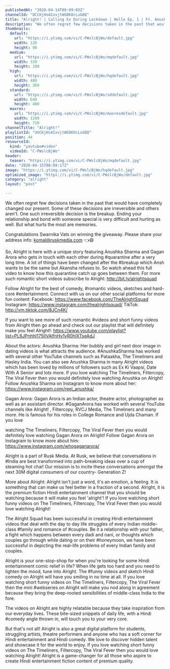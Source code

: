 ```yaml
---
publishedAt: "2020-04-14T08:09:03Z"
channelId: "UCCKjHsAIxvjtWG8KOcLuG8Q"
title: "Alright! | Calling Ex During Lockdown | Hello Ep. 1 | Ft. Anushka Sharma & Gagan Arora"
description: "We often regret few decisions taken in the past that would have completely changed our present. Some of these decisions are irreversible and others aren't. One such irreversible decision is the breakup. Ending your relationship and bond with someone special is very difficult and hurting as well. But what hurts the most are memories.\n\nCongratulations Swarnika Vats on winning the giveaway. Please share your address info:\nkomal@ruskmedia.com 👈😄\n\nSo, Alright is here with a unique story featuring Anushka Sharma and Gagan Arora who gets in touch with each other during #quarantine after a very long time. A lot of things have been changed after the #breakup which Ansh wants to be the same but Akansha refuses to. So watch ahead this full video to know how this quarantine catch up goes between them. For more such romantic short videos subscribe to Alright: http://bit.ly/alrightsquad\n\nFollow Alright for the best of comedy, #romantic videos, sketches and hard-core #entertainment. Connect with us on our other social platforms for more fun content: Facebook: https://www.facebook.com/TheAlrightSquad Instagram: https://www.instagram.com/thealrightsquad/ TikTok: http://vm.tiktok.com/8JCn4K/\n\nIf you want to see more of such romantic #videos and short funny videos from Alright then go ahead and check out our playlist that will definitely make you feel Alright!: https://www.youtube.com/playlist?list=PL6JPnhhI175lIVAlfnHy1vR0hlXTseAdJ\n\nAbout the actors:\nAnushka Sharma: Her bubbly and girl next door image in dating videos is what attracts the audience. #AnushkaSharma has worked with several other YouTube channels such as Pataakha, The Timeliners and Hasley India. You can also see Anushka Sharma in many Alright videos which has been loved by millions of followers such as Ex Ki Vaapsi, Date With A Senior and lots more. If you love watching The Timeliners, Filtercopy, The Viral Fever then you would definitely love watching Anushka on Alright! Follow Anushka Sharma on Instagram to know more about her: https://www.instagram.com/reel_anushka/\n\nGagan Arora: Gagan Arora is an Indian actor, theatre actor, photographer as well as an assistant director. #GaganArora has worked with several YouTube channels like Alright! , Filtercopy, RVCJ Media, The Timeliners and many more. He is famous for his roles in College Romance and Ujda Chaman. If you love\n\nwatching The Timeliners, Filtercopy, The Viral Fever then you would definitely love watching Gagan Arora on Alright! Follow Gagan Arora on Instagram to know more about him: https://www.instagram.com/whogaganarora/\n\nAlright is a part of Rusk Media. At Rusk, we believe that conversations in #India are best transformed into path-breaking ideas over a cup of steaming hot chai! Our mission is to incite these conversations amongst the next 30M digital consumers of our country- Generation Z!\n\nMore about Alright: Alright isn't just a word, it's an emotion, a feeling. It is something that can make us feel better in a fraction of a second. Alright, it is the premium fiction Hindi entertainment channel that you should be watching because it will make you feel 'alright'! If you love watching short funny videos on The Timeliners, Filtercopy, The Viral Fever then you would love watching Alright!\n\nThe Alright Squad has been successful in creating Hindi entertainment videos that deal with the day to day life struggles of every Indian middle-class #family and romance of #couples. Be it a relationship with your father, a fight which happens between every dadi and nani, or thoughts which couples go through while dating or on their #honeymoon, we have been successful in depicting the real-life problems of every Indian family and couples.\n\nAlright is your one-stop-shop for when you're looking for some Hindi entertainment comic relief in life? When life gets too hard and you need to lighten the mood, tune into Alright. The #funny videos and sketch Hindi comedy on Alright will have you smiling in no time at all. If you love watching short funny videos on The Timeliners, Filtercopy, The Viral Fever then the mini #webseries on Alright will make you nod along in agreement because they bring the deep-rooted sensibilities of middle-class India to the fore.\n\nThe videos on Alright are highly relatable because they take inspiration from our everyday lives. These bite-sized snippets of daily life, with a Hindi #comedy angle thrown in, will touch you to your very core.\n\nBut that's not all! Alright is also a great digital platform for students, struggling artists, theatre performers and anyone who has a soft corner for Hindi entertainment and Hindi comedy. We love to discover hidden talent and showcase it for the world to enjoy. If you love watching short funny videos on The Timeliners, Filtercopy, The Viral Fever then you would love watching Alright! Alright is a game-changer for all those who aspire to create Hindi entertainment fiction content of premium quality."
thumbnails:
  default:
    url: "https://i.ytimg.com/vi/C-PWslcBjWo/default.jpg"
    width: 120
    height: 90
  medium:
    url: "https://i.ytimg.com/vi/C-PWslcBjWo/mqdefault.jpg"
    width: 320
    height: 180
  high:
    url: "https://i.ytimg.com/vi/C-PWslcBjWo/hqdefault.jpg"
    width: 480
    height: 360
  standard:
    url: "https://i.ytimg.com/vi/C-PWslcBjWo/sddefault.jpg"
    width: 640
    height: 480
  maxres:
    url: "https://i.ytimg.com/vi/C-PWslcBjWo/maxresdefault.jpg"
    width: 1280
    height: 720
channelTitle: "Alright!"
playlistId: "UUCKjHsAIxvjtWG8KOcLuG8Q"
position: 44
resourceId:
  kind: "youtube#video"
  videoId: "C-PWslcBjWo"
header:
  teaser: "https://i.ytimg.com/vi/C-PWslcBjWo/mqdefault.jpg"
date: "2020-04-15T08:09:17Z"
image: "https://i.ytimg.com/vi/C-PWslcBjWo/hqdefault.jpg"
optimized_image: "https://i.ytimg.com/vi/C-PWslcBjWo/default.jpg"
category: "alright"
layout: "post"

---
```

We often regret few decisions taken in the past that would have completely changed our present. Some of these decisions are irreversible and others aren't. One such irreversible decision is the breakup. Ending your relationship and bond with someone special is very difficult and hurting as well. But what hurts the most are memories.

Congratulations Swarnika Vats on winning the giveaway. Please share your address info:
komal@ruskmedia.com 👈😄

So, Alright is here with a unique story featuring Anushka Sharma and Gagan Arora who gets in touch with each other during #quarantine after a very long time. A lot of things have been changed after the #breakup which Ansh wants to be the same but Akansha refuses to. So watch ahead this full video to know how this quarantine catch up goes between them. For more such romantic short videos subscribe to Alright: http://bit.ly/alrightsquad

Follow Alright for the best of comedy, #romantic videos, sketches and hard-core #entertainment. Connect with us on our other social platforms for more fun content: Facebook: https://www.facebook.com/TheAlrightSquad Instagram: https://www.instagram.com/thealrightsquad/ TikTok: http://vm.tiktok.com/8JCn4K/

If you want to see more of such romantic #videos and short funny videos from Alright then go ahead and check out our playlist that will definitely make you feel Alright!: https://www.youtube.com/playlist?list=PL6JPnhhI175lIVAlfnHy1vR0hlXTseAdJ

About the actors:
Anushka Sharma: Her bubbly and girl next door image in dating videos is what attracts the audience. #AnushkaSharma has worked with several other YouTube channels such as Pataakha, The Timeliners and Hasley India. You can also see Anushka Sharma in many Alright videos which has been loved by millions of followers such as Ex Ki Vaapsi, Date With A Senior and lots more. If you love watching The Timeliners, Filtercopy, The Viral Fever then you would definitely love watching Anushka on Alright! Follow Anushka Sharma on Instagram to know more about her: https://www.instagram.com/reel_anushka/

Gagan Arora: Gagan Arora is an Indian actor, theatre actor, photographer as well as an assistant director. #GaganArora has worked with several YouTube channels like Alright! , Filtercopy, RVCJ Media, The Timeliners and many more. He is famous for his roles in College Romance and Ujda Chaman. If you love

watching The Timeliners, Filtercopy, The Viral Fever then you would definitely love watching Gagan Arora on Alright! Follow Gagan Arora on Instagram to know more about him: https://www.instagram.com/whogaganarora/

Alright is a part of Rusk Media. At Rusk, we believe that conversations in #India are best transformed into path-breaking ideas over a cup of steaming hot chai! Our mission is to incite these conversations amongst the next 30M digital consumers of our country- Generation Z!

More about Alright: Alright isn't just a word, it's an emotion, a feeling. It is something that can make us feel better in a fraction of a second. Alright, it is the premium fiction Hindi entertainment channel that you should be watching because it will make you feel 'alright'! If you love watching short funny videos on The Timeliners, Filtercopy, The Viral Fever then you would love watching Alright!

The Alright Squad has been successful in creating Hindi entertainment videos that deal with the day to day life struggles of every Indian middle-class #family and romance of #couples. Be it a relationship with your father, a fight which happens between every dadi and nani, or thoughts which couples go through while dating or on their #honeymoon, we have been successful in depicting the real-life problems of every Indian family and couples.

Alright is your one-stop-shop for when you're looking for some Hindi entertainment comic relief in life? When life gets too hard and you need to lighten the mood, tune into Alright. The #funny videos and sketch Hindi comedy on Alright will have you smiling in no time at all. If you love watching short funny videos on The Timeliners, Filtercopy, The Viral Fever then the mini #webseries on Alright will make you nod along in agreement because they bring the deep-rooted sensibilities of middle-class India to the fore.

The videos on Alright are highly relatable because they take inspiration from our everyday lives. These bite-sized snippets of daily life, with a Hindi #comedy angle thrown in, will touch you to your very core.

But that's not all! Alright is also a great digital platform for students, struggling artists, theatre performers and anyone who has a soft corner for Hindi entertainment and Hindi comedy. We love to discover hidden talent and showcase it for the world to enjoy. If you love watching short funny videos on The Timeliners, Filtercopy, The Viral Fever then you would love watching Alright! Alright is a game-changer for all those who aspire to create Hindi entertainment fiction content of premium quality.